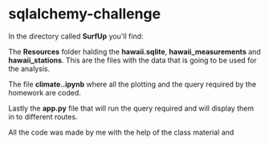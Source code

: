 # sqlalchemy-challenge

In the directory called **SurfUp** you'll find: 

The **Resources** folder halding the **hawaii.sqlite**,  **hawaii_measurements** and **hawaii_stations**. This are the files with the data that is going to be used for the analysis.

The file **climate..ipynb** where all the plotting and the query required by the homework are coded.

Lastly the **app.py** file that will run the query required and will display them in to different routes. 

All the code was made by me with the help of the class material and 

